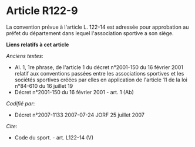 # Article R122-9

La convention prévue à l'article L. 122-14 est adressée pour approbation au préfet du département dans lequel l'association
sportive a son siège.

**Liens relatifs à cet article**

_Anciens textes_:

  - Al. 1, 1re phrase, de l'article 1 du décret n°2001-150 du 16 février 2001 relatif aux conventions passées entre les associations sportives et les sociétés sportives créées par elles en application de l'article 11 de la loi n°84-610 du 16 juillet 19
  - Décret n°2001-150 du 16 février 2001 - art. 1 (Ab)

_Codifié par_:

  - Décret n°2007-1133 2007-07-24 JORF 25 juillet 2007

_Cite_:

  - Code du sport. - art. L122-14 (V)
